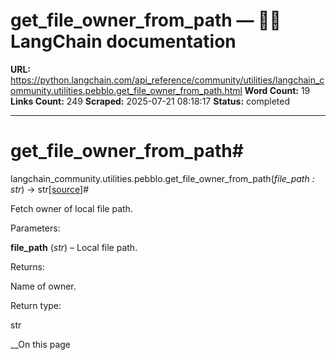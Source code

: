 # get_file_owner_from_path — 🦜🔗 LangChain  documentation

**URL:** https://python.langchain.com/api_reference/community/utilities/langchain_community.utilities.pebblo.get_file_owner_from_path.html
**Word Count:** 19
**Links Count:** 249
**Scraped:** 2025-07-21 08:18:17
**Status:** completed

---

# get\_file\_owner\_from\_path\#

langchain\_community.utilities.pebblo.get\_file\_owner\_from\_path\(_file\_path : str_\) → str[\[source\]](https://python.langchain.com/api_reference/_modules/langchain_community/utilities/pebblo.html#get_file_owner_from_path)\#     

Fetch owner of local file path.

Parameters:     

**file\_path** \(_str_\) – Local file path.

Returns:     

Name of owner.

Return type:     

str

__On this page